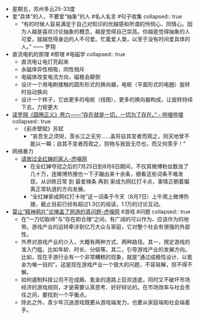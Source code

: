 - 星期五，苏州多云25-33度
- 爱“具体”的人，不要爱“抽象”的人 #名人名言 #句子收集
  collapsed:: true
	- “有的时候人容易满足于自己对知识的优越感和所谓的怜悯心、同情心。因为人越是喜欢讨论抽象的概念，越是觉得自己崇高。你越是觉得抽象的人可爱，就越觉得身边的人不可爱。忙着爱人类，以至于没有时间爱具体的人。”  —— 罗翔
- 直流电机的原理 #原理 #电磁学
  collapsed:: true
	- 直流电让电灯亮起来
	- 永磁体异性相吸，同性相斥
	- 电磁体改变电流方向，磁极会颠倒
	- 设计一个用电刷接触的圆形形式的换向器，电枢（平面形式的电圈）旋转时自动换向
	- 设计一个转子，它由更多的电枢（线图），更多的换向器构成，让旋转持续下去，力矩更大
- [读罗翔《圆圈正义》卷六——“存在就是一切，一切为了存在。” - 哔哩哔哩](https://www.bilibili.com/read/cv5603191/?ivk_sa=1024320u)  
  collapsed:: true
	- 《前赤壁赋》苏轼
		- “哀吾生之须臾，羡长江之无穷……盖将自其变者而观之，则天地曾不能以一瞬；自其不变者而观之，则物与我皆无尽也，而又何羡乎！”
- 网络暴力
	- [请放过全红婵的家人-虎嗅网](https://www.huxiu.com/article/446728.html)
		- 在全红婵夺冠之后的7月25日到8月6日期间，不仅其微博粉丝数涨了几十万，连微博热搜也一下子蹦出来十余条，细看这些词条不难发现，从训练日常 到 最爱辣条 再到 家成为网红打卡点，事情正朝着偏离正常轨道的方向发展。
		- “全红婵家成网红打卡地”这一词条于今天（8月7日）上午爬上微博热搜，截止目前已经有超过1.3亿的阅读，1.1万的讨论互动。
- [莫让“精神鸦片”论掩盖了网游的真问题-虎嗅网](https://www.huxiu.com/article/446407.html) #游戏 #问题
  collapsed:: true
	- 在“一刀切取缔”与“存在即合理”之间，有广阔的可以作为、应该作为的地带。游戏产业的运转牵涉到亿万大众与家庭，它对整个社会有很强的外部性。
	- 外界对游戏产业的介入，大概有两种方式、两种路径。其一，限定游戏的准入门槛，比如年龄、时长、分级等。其二，引导游戏产业的发展方向。比如，现在手游行业有一个非常糟糕的现象，就是“通过成瘾性设计、以氪金为唯一目的”。这是现在游戏产业一个很大的问题，不容易解，但不得不解。
	- 如何遏制科技公司不在成瘾、氪金的道路上狂欢逐底，同时又不破坏市场经济的游戏规则，才是需要认真思考、好好辩论的。在市场效率与社会责任之间，要找到一个平衡点。
	- 除此之外，青少年沉迷游戏既要从游戏端发力，也要从家庭端和社会端着手。
